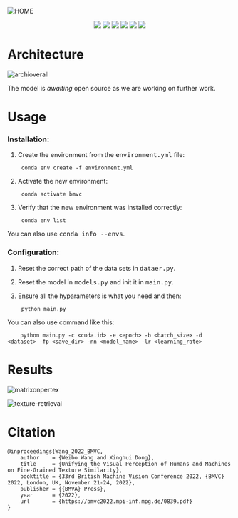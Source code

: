 ![HOME](https://user-images.githubusercontent.com/85012818/205025966-a8e7ce83-e43c-447c-89ad-b0430561dab0.png)

<p align="center"> 
<a href="https://britishmachinevisionassociation.github.io/bmvc" ><img src="https://img.shields.io/badge/HOME-BMVC-blue.svg"></a>
<a href="https://bmvc2022.mpi-inf.mpg.de/839/" ><img src="https://img.shields.io/badge/HOME-Paper-important.svg"></a>
<a href="https://bmvc2022.mpi-inf.mpg.de/0839.pdf" ><img src="https://img.shields.io/badge/PDF-Paper-blueviolet.svg"></a>
<a href="https://bmvc2022.mpi-inf.mpg.de/0839_poster.pdf" ><img src="https://img.shields.io/badge/-Poster-ff69b7.svg"></a>
<a href="https://bmvc2022.mpi-inf.mpg.de/0839_video.mp4" ><img src="https://img.shields.io/badge/-Video-brightgreen.svg"></a>
<a href="https://bmvc2022.mpi-inf.mpg.de/0839_supp.pdf" ><img src="https://img.shields.io/badge/-Supplementary-green.svg"></a>
</p>

# Architecture

![archioverall](https://user-images.githubusercontent.com/85012818/205044316-995d7972-93ad-4673-b10d-44fd731913a7.png)
<!-- ![1669618815992](https://user-images.githubusercontent.com/85012818/204213933-9d91852f-cad1-45a1-94a3-23da70fd1857.png) -->

The model is $\textit{awaiting}$ open source as we are working on further work.

# Usage
### Installation:
1. Create the environment from the <kbd>environment.yml</kbd> file:

        conda env create -f environment.yml

2. Activate the new environment:

        conda activate bmvc

3. Verify that the new environment was installed correctly:

        conda env list

You can also use <kbd>conda info --envs</kbd>.

### Configuration:
1. Reset the correct path of the data sets in <kbd>dataer.py</kbd>.
2. Reset the model in <kbd>models.py</kbd> and init it in <kbd>main.py</kbd>.
3. Ensure all the hyparameters is what you need and then:

        python main.py

You can also use command like this:

        python main.py -c <cuda.id> -e <epoch> -b <batch_size> -d <dataset> -fp <save_dir> -nn <model_name> -lr <learning_rate>

# Results

![matrixonpertex](https://user-images.githubusercontent.com/85012818/205043674-8a309e54-9443-4295-935c-be9d91b8ba75.png)


![texture-retrieval](https://user-images.githubusercontent.com/85012818/205043749-ecb5111b-1086-4e52-9acf-1fe7535eaf32.png)


# Citation

    @inproceedings{Wang_2022_BMVC,
        author    = {Weibo Wang and Xinghui Dong},
        title     = {Unifying the Visual Perception of Humans and Machines on Fine-Grained Texture Similarity},
        booktitle = {33rd British Machine Vision Conference 2022, {BMVC} 2022, London, UK, November 21-24, 2022},
        publisher = {{BMVA} Press},
        year      = {2022},
        url       = {https://bmvc2022.mpi-inf.mpg.de/0839.pdf}
    }
